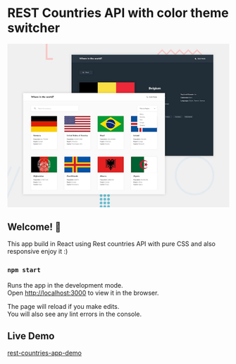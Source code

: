 # REST Countries API with color theme switcher

![Design preview for the REST Countries API with color theme switcher](./design/desktop-preview.jpg)

## Welcome! 👋

This app build in React using Rest countries API with pure CSS and also responsive enjoy it :)

### `npm start`

Runs the app in the development mode.\
Open [http://localhost:3000](http://localhost:3000) to view it in the browser.

The page will reload if you make edits.\
You will also see any lint errors in the console.

## Live Demo

[rest-countries-app-demo](https://rest-countries-app-anarseferov.netlify.app/)

